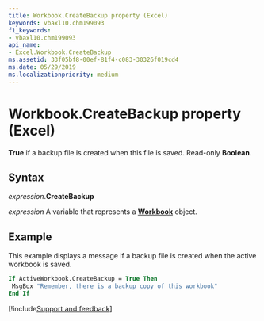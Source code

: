 ```yaml
---
title: Workbook.CreateBackup property (Excel)
keywords: vbaxl10.chm199093
f1_keywords:
- vbaxl10.chm199093
api_name:
- Excel.Workbook.CreateBackup
ms.assetid: 33f05bf8-00ef-81f4-c083-30326f019cd4
ms.date: 05/29/2019
ms.localizationpriority: medium
---
```



# Workbook.CreateBackup property (Excel)

**True** if a backup file is created when this file is saved. Read-only **Boolean**.


## Syntax

_expression_.**CreateBackup**

_expression_ A variable that represents a **[Workbook](Excel.Workbook.md)** object.


## Example

This example displays a message if a backup file is created when the active workbook is saved.

```vb
If ActiveWorkbook.CreateBackup = True Then 
 MsgBox "Remember, there is a backup copy of this workbook" 
End If
```




[!include[Support and feedback](~/includes/feedback-boilerplate.md)]